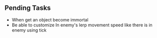 ## Pending Tasks

- When get an object become immortal
- Be able to customize In enemy's lerp movement speed like there is in enemy using tick